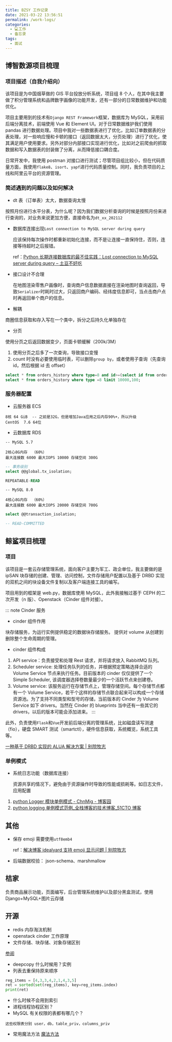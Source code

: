 ```yaml
---
title: BZSY 工作记录
date: 2021-03-22 13:56:51
permalink: /work-logs/
categories:
  - 💻工作
  - 备忘录
tags:
  - 面试
---
```


## 博智数源项目梳理

### 项目描述（自我介绍向）

该项目是为中国烟草做的 GIS 平台投放分析系统，项目组 8 个人，在其中我主要做了积分管理系统和品牌数字画像的功能开发，还有一部分的日常数据维护和功能优化。

项目主要用到的技术有`Django REST Framework`框架，数据库为 MySQL，采用前后端分离技术，前端使用 Vue 和 Element UI。对于日常数据维护我们使用 pandas 进行数据处理。项目中我对一些数据表进行了优化，比如订单数据表的分表处理，对一些响应慢和卡顿的接口（返回数据太大，分页处理）进行了优化，使其满足用户使用要求。另外对部分内部接口实现进行优化，比如对之前爬虫的抓取数据和写入数据表的封装做了分离，从而降低接口耦合度。

日常开发中，我使用 postman 对接口进行测试；尽管项目组比较小，但在代码质量方面，我使用`flake8`、`isort`、`yapf`进行代码质量控制。同时，我负责项目的上线和阿里云平台的资源管理。

### 简述遇到的问题以及如何解决

- dt 表（订单表）太大，数据查询太慢

按照月份进行水平分表，为什么呢？因为我们数据分析查询的时候是按照月份来进行查询的，对业务来说更加方便，直接命名为`dt_xx_202112`

- 数据库连接出现`Lost connection to MySQL server during query`

  应该保持每次操作时都重新初始化连接，而不是让连接一直保持住，否则，连接等待超时之后报错。

  ref：[Python 长期连接数据库的最不佳实践：Lost connection to MySQL server during query – 土豆不好吃](https://dmesg.app/python-longpoll-db.html/amp)

- 接口设计不合理

  在地图渲染零售户画像时，查询商户信息数据直接在渲染地图时查询返回，导致`Serializer`时耗时过大，只返回商户编码、经纬度信息即可，当点击商户点时再返回单个商户的信息。

- 解耦

商圈信息获取和存入写在一个类中，拆分之后持久化单独存在

- 分页

使用分页之后返回数据变少，页面卡顿缓解（200k/3M）

1. 使用分页之后多了一次查询，导致接口变慢
2. count 时没有必要使用临时表，可以删除`group by`，或者使用子查询（先查询 id，然后根据 id 去 offset）

```sql
select * from orders_history where type=8 and id>=(select id from order_history where type =8 limit 10000,1) limit 100;
select * from orders_history where type =8 limit 10000,100;
```

### 服务器配置

- 云服务器 ECS

```plain
8核 64 GiB  -- 之前是32G，但是增加Java应用之后内存90%+，所以升级
CentOS  7.6 64位
```

- 云数据库 RDS

```plain
-- MySQL 5.7

2核心8G内存  （60%）
最大连接数 6000 最大IOPS 10000 存储空间 300G 
```

```sql
-- 事务级别
select @@global.tx_isolation;

REPEATABLE-READ
```

```plain
-- MySQL 8.0

4核心8G内存  （60%）
最大连接数 6000 最大IOPS 20000 存储空间 700G 
```

```sql
select @@transaction_isolation;

-- READ-COMMITTED
```

## 鲸鲨项目梳理

### 项目

该项目是一套云存储管理系统，面向客户主要为军工、政企单位，我主要做的是 ipSAN 块存储的创建、管理、访问控制，文件存储用户配置以及基于 DRBD 实现的双机之间的块设备文件复制以及客户端连接工具的编写。

项目用到的框架是 web.py，数据库使用 MySQL，此外我接触过基于 CEPH 的二次开发（n 版）、Openstack（Cinder 组件对接）。

::: note Cinder 服务

- cinder 组件作用

块存储服务，为运行实例提供稳定的数据块存储服务。
提供对 volume 从创建到删除整个生命周期的管理。

- cinder 组件构成

1. API service：负责接受和处理 Rest 请求，并将请求放入 RabbitMQ 队列。
2. Scheduler service: 处理任务队列的任务，并根据预定策略选择合适的 Volume Service 节点来执行任务。目前版本的 cinder 仅仅提供了一个 Simple Scheduler, 该调度器选择卷数量最少的一个活跃节点来创建卷。
3. Volume service: 该服务运行在存储节点上，管理存储空间。每个存储节点都有一个 Volume Service，若干个这样的存储节点联合起来可以构成一个存储资源池。为了支持不同类型和型号的存储，当前版本的 Cinder 为 Volume Service 如下 drivers。当然在 Cinder 的 blueprints 当中还有一些其它的 drivers，以后的版本可能会添加进来。
:::

此外，负责使用`Flask`和`Vue`开发前后端分离的管理系统，比如磁盘读写测速（fio），硬盘 SMART 测试（smartctl），硬件信息获取，系统概览，系统工具等。

[一种基于 DRBD 实现的 ALUA 解决方案 | 别院牧志](https://masantu.com/blog/2020-07-22/alua-with-drbd/)

### 单例模式

- 系统日志功能（数据库连接）

  资源共享的情况下，避免由于资源操作时导致的性能或损耗等。如日志文件，应用配置

1. [python Logger 模块单例模式 - ChnMig - 博客园](https://www.cnblogs.com/chnmig/p/12106622.html)
2. [python logging 单例模式范例_全栈博客的技术博客_51CTO 博客](https://blog.51cto.com/reboot001/1732450)

## 其他

- 保存 emoji 需要使用`utf8emb4`

  ref：[解决博客 idealyard 支持 emoji 显示问题 | 别院牧志](https://masantu.com/blog/2020-05-15/idealyard-loves-emoji/)

- 后端数据校验： json-schema、marshmallow

## 桔家

负责商品展示功能，页面编写，后台管理系统维护以及部分黑盒测试，使用 Django+MySQL+图片云存储

## 开源

- redis 内存淘汰机制
- openstack cinder 工作原理
- 文件存储、块存储、对象存储区别

[参阅](interview-2020/#文件存储和块存储的区别)

- deepcopy 什么时候用？实例
- 列表去重保持原来顺序

```python
reg_items = [4,3,3,4,2,1,4,3,5]
ret = sorted(set(reg_items), key=reg_items.index)
print(ret)
```

- 什么时候不会用到索引
- 进程线程协程区别？
- MySQL 有关权限的表都有哪几个？

```plain
这些权限表分别 user，db，table_priv，columns_priv
```

- 常用魔法方法
[魔法方法](/python/magic-methods/)
